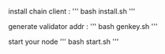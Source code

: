 install chain client :
'''
bash install.sh
'''

generate validator addr :
'''
 bash genkey.sh
 '''
 
 start your node 
 '''
 bash start.sh
'''
